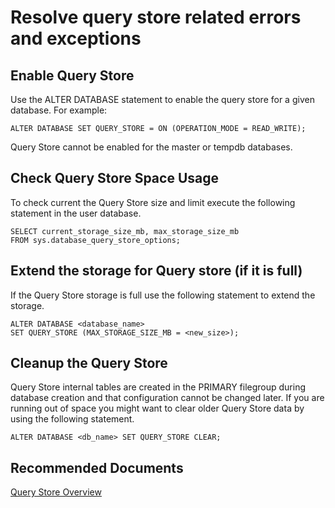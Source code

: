 <properties
	pageTitle="Resolve query store related errors and exceptions"
	description="Resolve query store related errors and exceptions"
	service="microsoft.sql"
	resource="servers"
	authors="andikshi"
  	ms.author="andikshi"
	displayOrder="2"
	selfHelpType="generic"
	supportTopicIds="32749519"
	productPesIds="13491"
	cloudEnvironments="public,blackForest,fairfax, usnat, ussec, mooncake"
    resourceTags="servers, databases"
	articleId="255dc14f-e922-41a3-a44b-cf3df7a86124"
	ownershipId="AzureData_AzureSQLDB_Performance"
/>

# Resolve query store related errors and exceptions

## Enable Query Store

Use the ALTER DATABASE statement to enable the query store for a given database. For example:
```
ALTER DATABASE SET QUERY_STORE = ON (OPERATION_MODE = READ_WRITE);
```
Query Store cannot be enabled for the master or tempdb databases.

## Check Query Store Space Usage
To check current the Query Store size and limit execute the following statement in the user database.
```
SELECT current_storage_size_mb, max_storage_size_mb
FROM sys.database_query_store_options;
```
## Extend the storage for Query store (if it is full)
If the Query Store storage is full use the following statement to extend the storage.
```
ALTER DATABASE <database_name>
SET QUERY_STORE (MAX_STORAGE_SIZE_MB = <new_size>);
```
## Cleanup the Query Store

Query Store internal tables are created in the PRIMARY filegroup during database creation and that configuration cannot be changed later. If you are running out of space you might want to clear older Query Store data by using the following statement.
```
ALTER DATABASE <db_name> SET QUERY_STORE CLEAR;
```
## **Recommended Documents**

[Query Store Overview](https://docs.microsoft.com/sql/relational-databases/performance/monitoring-performance-by-using-the-query-store?view=sql-server-ver15)
